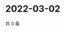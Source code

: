 # 2022-03-02

共 0 条

<!-- BEGIN WEIBO -->
<!-- 最后更新时间 Wed Mar 02 2022 20:19:52 GMT+0800 (China Standard Time) -->

<!-- END WEIBO -->
